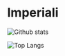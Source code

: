 # Imperiali


![Github stats](https://github-readme-stats.vercel.app/api?username=imperiali&layout=compact&hide_border=true&count_private=true&show_icons=true&theme=gotham)

![Top Langs](https://github-readme-stats.vercel.app/api/top-langs/?username=imperiali&layout=compact&hide_border=true&count_private=true&show_icons=true&theme=gotham)

<!--
**imperiali/imperiali** is a ✨ _special_ ✨ repository because its `README.md` (this file) appears on your GitHub profile.

Here are some ideas to get you started:

- 🔭 I’m currently working on ...
- 🌱 I’m currently learning ...
- 👯 I’m looking to collaborate on ...
- 🤔 I’m looking for help with ...
- 💬 Ask me about ...
- 📫 How to reach me: ...
- 😄 Pronouns: ...
- ⚡ Fun fact: ...
-->

